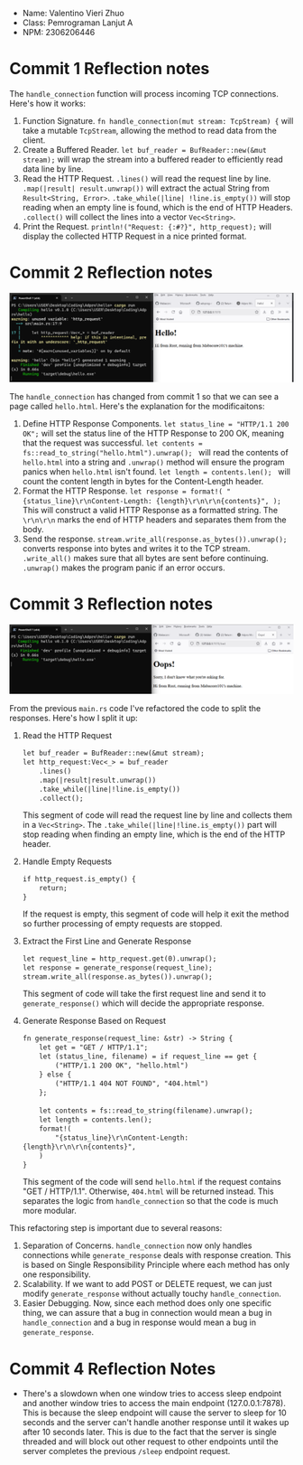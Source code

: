 - Name: Valentino Vieri Zhuo
- Class: Pemrograman Lanjut A
- NPM: 2306206446

# Commit 1 Reflection notes

The `handle_connection` function will process incoming TCP connections. Here's how it works:
1. Function Signature. `fn handle_connection(mut stream: TcpStream) {` will take a mutable `TcpStream`, allowing the method to read data from the client.
2. Create a Buffered Reader. `let buf_reader = BufReader::new(&mut stream);` will wrap the stream into a buffered reader to efficiently read data line by line.
3. Read the HTTP Request. `.lines()` will read the request line by line. `.map(|result| result.unwrap())` will extract the actual String from `Result<String, Error>`. `.take_while(|line| !line.is_empty())` will stop reading when an empty line is found, which is the end of HTTP Headers. `.collect()` will collect the lines into a vector `Vec<String>`.
4. Print the Request. `println!("Request: {:#?}", http_request);` will display the collected HTTP Request in a nice printed format.

# Commit 2 Reflection notes

![](/images/milestone2.png)

The `handle_connection` has changed from commit 1 so that we can see a page called `hello.html`. Here's the explanation for the modificaitons:
1. Define HTTP Response Components. `let status_line = "HTTP/1.1 200 OK";` will set the status line of the HTTP Response to 200 OK, meaning that the request was successful. `let contents = fs::read_to_string("hello.html").unwrap();
` will read the contents of `hello.html` into a string and `.unwrap()` method will ensure the program panics when `hello.html` isn't found. `let length = contents.len();
` will count the content length in bytes for the Content-Length header. 
2. Format the HTTP Response. `let response = format!(
   "{status_line}\r\nContent-Length: {length}\r\n\r\n{contents}",
   );` This will construct a valid HTTP Response as a formatted string. The `\r\n\r\n` marks the end of HTTP headers and separates them from the body. 
3. Send the response. `stream.write_all(response.as_bytes()).unwrap();` converts response into bytes and writes it to the TCP stream. `.write_all()` makes sure that all bytes are sent before continuing.
   `.unwrap()` makes the program panic if an error occurs.

# Commit 3 Reflection notes

![](/images/milestone3.png)

From the previous `main.rs` code I've refactored the code to split the responses. Here's how I split it up:
1. Read the HTTP Request
   ```
   let buf_reader = BufReader::new(&mut stream);
   let http_request:Vec<_> = buf_reader
       .lines()
       .map(|result|result.unwrap())
       .take_while(|line|!line.is_empty())
       .collect();
   ```
   This segment of code will read the request line by line and collects them in a `Vec<String>`. The `.take_while(|line|!line.is_empty())` part will stop reading when finding an empty line, which is the end of the HTTP header.

2. Handle Empty Requests
   ```
   if http_request.is_empty() {
       return;
   }
   ```
   If the request is empty, this segment of code will help it exit the method so further processing of empty requests are stopped.

3. Extract the First Line and Generate Response
   ```
   let request_line = http_request.get(0).unwrap();
   let response = generate_response(request_line);
   stream.write_all(response.as_bytes()).unwrap();
   ```   
   This segment of code will take the first request line and send it to `generate_response()` which will decide the appropriate response.
   
4. Generate Response Based on Request
   ```
   fn generate_response(request_line: &str) -> String {
       let get = "GET / HTTP/1.1";
       let (status_line, filename) = if request_line == get {
           ("HTTP/1.1 200 OK", "hello.html")
       } else {
           ("HTTP/1.1 404 NOT FOUND", "404.html")
       };
   
       let contents = fs::read_to_string(filename).unwrap();
       let length = contents.len();
       format!(
           "{status_line}\r\nContent-Length: {length}\r\n\r\n{contents}",
       )
   }
   ```
   This segment of the code will send `hello.html` if the request contains "GET / HTTP/1.1". Otherwise, `404.html` will be returned instead. This separates the logic from `handle_connection` so that the code is much more modular.

This refactoring step is important due to several reasons:
1. Separation of Concerns. `handle_connection` now only handles connections while `generate_response` deals with response creation. This is based on Single Responsibility Principle where each method has only one responsibility.
2. Scalability. If we want to add POST or DELETE request, we can just modify `generate_response` without actually touchy `handle_connection`.
3. Easier Debugging. Now, since each method does only one specific thing, we can assure that a bug in connection would mean a bug in `handle_connection` and a bug in response would mean a bug in `generate_response`.

# Commit 4 Reflection Notes

- There's a slowdown when one window tries to access sleep endpoint and another window tries to access the main endpoint (127.0.0.1:7878). This is because the sleep endpoint will cause the server to sleep for 10 seconds and the server can't handle another response until it wakes up after 10 seconds later. This is due to the fact that the server is single threaded and will block out other request to other endpoints until the server completes the previous `/sleep` endpoint request.

